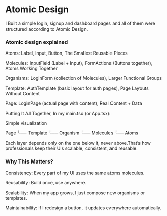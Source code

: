 # Atomic Design

I Built a simple login, signup and dashboard pages and all of them were structured according to Atomic Design.

### Atomic design explained

Atoms: Label, Input, Button, The Smallest Reusable Pieces

Molecules: InputField (Label + Input), FormActions (Buttons together), Atoms Working Together

Organisms: LoginForm (collection of Molecules), Larger Functional Groups

Template: AuthTemplate (basic layout for auth pages), Page Layouts Without Content

Page: LoginPage (actual page with content), Real Content + Data


Putting It All Together, In my main.tsx (or App.tsx):


Simple visualization

Page
 └── Template
      └── Organism
           └── Molecules
                └── Atoms

Each layer depends only on the one below it, never above.That’s how professionals keep their UIs scalable, consistent, and reusable.


### Why This Matters?
 
Consistency: Every part of my UI uses the same atoms molecules.

Reusability: Build once, use anywhere.

Scalability: When my app grows, I just compose new organisms or templates.

Maintainability: If I redesign a button, it updates everywhere automatically.
